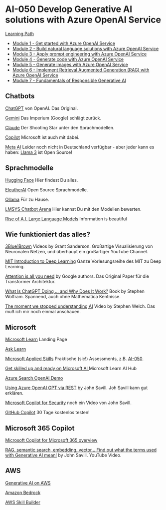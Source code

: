 
# AI-050 Develop Generative AI solutions with Azure OpenAI Service

[Learning Path](https://learn.microsoft.com/en-us/training/paths/develop-ai-solutions-azure-openai/)

- [Module 1 - Get started with Azure OpenAI Service](https://learn.microsoft.com/en-us/training/modules/get-started-openai/)
- [Module 2 - Build natural language solutions with Azure OpenAI Service](https://learn.microsoft.com/en-us/training/modules/build-language-solution-azure-openai/)
- [Module 3 - Apply prompt engineering with Azure OpenAI Service](https://learn.microsoft.com/en-us/training/modules/apply-prompt-engineering-azure-openai/)
- [Module 4 - Generate code with Azure OpenAI Service](https://learn.microsoft.com/en-us/training/modules/generate-code-azure-openai/)
- [Module 5 - Generate images with Azure OpenAI Service](https://learn.microsoft.com/en-us/training/modules/generate-images-azure-openai/)
- [Module 6 - Implement Retrieval Augmented Generation (RAG) with Azure OpenAI Service](https://learn.microsoft.com/en-us/training/modules/use-own-data-azure-openai/)
- [Module 7 - Fundamentals of Responsible Generative AI](https://learn.microsoft.com/en-us/training/modules/responsible-generative-ai/)



## Chatbots

[ChatGPT](https://chatgpt.com/) von OpenAI. Das Original.

[Gemini](https://gemini.google.com/) Das Imperium (Google) schlägt zurück.

[Claude](https://claude.ai/) Der Shooting Star unter den Sprachmodellen.

[Copilot](https://copilot.microsoft.com/) Microsoft ist auch mit dabei.

[Meta AI](https://ai.meta.com/) Leider noch nicht in Deutschland verfügbar - aber jeder kann es haben: [Llama 3](https://ai.meta.com/blog/meta-llama-3/) ist Open Source!



## Sprachmodelle

[Hugging Face](https://huggingface.co/) Hier findest Du alles.

[EleutherAI](https://www.eleuther.ai/) Open Source Sprachmodelle.

[Ollama](https://ollama.com/) Für zu Hause.

[LMSYS Chatbot Arena](https://chat.lmsys.org/?leaderboard) Hier kannst Du mit den Modellen bewerten.

[Rise of A.I. Large Language Models](https://informationisbeautiful.net/visualizations/the-rise-of-generative-ai-large-language-models-llms-like-chatgpt/) Information is beautiful




## Wie funktioniert das alles?

[3Blue1Brown](https://www.3blue1brown.com/topics/neural-networks) Videos by Grant Sanderson. Großartige Visualisierung von Neuronalen Netzen, und überhaupt ein großartiger YouTube Channel.

[MIT Introduction to Deep Learning](http://introtodeeplearning.com/) Ganze Vorlesungsreihe des MIT zu Deep Learning.

[Attention is all you need](https://arxiv.org/pdf/1706.03762.pdf) by Google authors. Das Original Paper für die Transformer Architektur.

[What Is ChatGPT Doing … and Why Does It Work?](https://writings.stephenwolfram.com/2023/02/what-is-chatgpt-doing-and-why-does-it-work/) Book by Stephen Wolfram. Spannend, auch ohne Mathematica Kentnisse.

[The moment we stopped understanding AI](https://www.youtube.com/watch?v=UZDiGooFs54) Video by Stephen Welch. Das muß ich mir noch einmal anschauen.


## Microsoft

[Microsoft Learn](https://learn.microsoft.com/en-us/training/) Landing Page

[Ask Learn ](https://learn.microsoft.com/en-us/training/support/ask-learn-assistant-transparency-faq)

[Microsoft Applied Skills](https://learn.microsoft.com/en-us/credentials/browse/?credential_types=applied%20skills) Praktische (sic!) Assessments, z.B. [AI-050](https://learn.microsoft.com/en-us/training/paths/develop-ai-solutions-azure-openai/).

[Get skilled up and ready on Microsoft AI ](https://learn.microsoft.com/en-us/ai/) Microsoft Learn AI Hub

[Azure Search OpenAI Demo](https://github.com/Azure-Samples/azure-search-openai-demo/)

[Using Azure OpenAI GPT via REST](https://www.youtube.com/watch?v=PXRg1QQ3GFs) by John Savill. Joh Savill kann gut erklären.

[Microsoft Copilot for Security](https://www.youtube.com/watch?v=7hNbYOjh-1k) noch ein Video von John Savill.

[GitHub Copilot](https://github.com/features/copilot) 30 Tage kostenlos testen!



## Microsoft 365 Copilot

[Microsoft Copilot for Microsoft 365 overview](https://learn.microsoft.com/en-us/copilot/microsoft-365/microsoft-365-copilot-overview)

[RAG, semantic search, embedding, vector... Find out what the terms used with Generative AI mean!](https://www.youtube.com/watch?v=orLGv2LgWDE) by John Savill. YouTube Video.





## AWS

[Generative AI on AWS](https://aws.amazon.com/ai/generative-ai/)

[Amazon Bedrock](https://aws.amazon.com/bedrock/)

[AWS Skill Builder](https://explore.skillbuilder.aws/learn)

<!-- [Das muss ich mir noch anschauen](https://pages.awscloud.com/GLOBAL_other_T2_traincert_150_Learn-GenerativeAI-for-Developers-Season1-2024-reg.html) -->






<!--
# MS-4005

[Learning Path 1 - Get started with Copilot for Microsoft 365](https://learn.microsoft.com/en-us/training/paths/get-started-with-microsoft-365-copilot/)

- Video [The Copilot System: Explained by Microsoft](https://www.youtube.com/watch?v=E5g20qmeKpg)
- Video [Plugins for Microsoft 365 Copilot](https://www.youtube.com/watch?v=kMXtwtdryKY)

[Learning Path 2 - Craft effective prompts for Microsoft Copilot for Microsoft 365](https://learn.microsoft.com/en-us/training/paths/craft-effective-prompts-copilot-microsoft-365/)

[Labs](https://github.com/MicrosoftLearning/MS-4005-Craft-effective-prompts-for-Microsoft-Copilot-for-Microsoft-365/tree/master/Instructions/Labs)
-->



<!--
# MS-4007

[Learning Path 1 - Get started with Copilot for Microsoft 365](https://learn.microsoft.com/en-us/training/paths/get-started-with-microsoft-365-copilot/)
    
- Video [The Copilot System: Explained by Microsoft](https://www.youtube.com/watch?v=E5g20qmeKpg)
- Video [Plugins for Microsoft 365 Copilot](https://www.youtube.com/watch?v=kMXtwtdryKY)

[Learning Path 2 - Discover how to drive enablement of Copilot for Microsoft 365 in your organization](https://learn.microsoft.com/en-us/training/paths/explore-how-drive-adoption-microsoft-copilot-m365/)

- [Module 1 - Explore user enablement strategies for adopting Copilot for Microsoft 365](https://learn.microsoft.com/en-us/training/modules/explore-microsoft-adoption-framework/)
- [Module 2 - Envision a successful adoption of Copilot for Microsoft 365](https://learn.microsoft.com/en-us/training/modules/phase-one-envision/)
- [Module 3 - Onboard and empower your employees to use Copilot for Microsoft 365 efficiently](https://learn.microsoft.com/en-us/training/modules/phase-two-onboard/)
- [Module 4 - Drive value and maximize the impact of Copilot for Microsoft 365 within your organization](https://learn.microsoft.com/en-us/training/modules/phase-three-drive-value/)
- [Module 5 - Extend and optimize Copilot for Microsoft 365 in your organization](https://learn.microsoft.com/en-us/training/modules/extend-optimize-copilot-m365/)
-->
